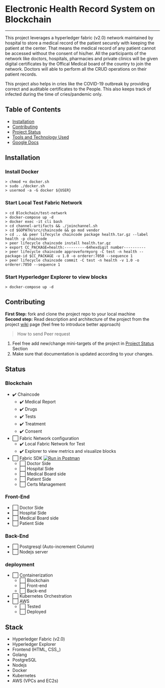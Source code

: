 # Electronic Health Record System on Blockchain
---

This project leverages a hyperledger fabric (v2.0) network maintained by hospital to store a medical record of the patient securely with keeping the patient at the center. That means the medical record of any patient cannot be accessed without the consent of his/her. All the participants of the network like doctors, hospitals, pharmacies and private clinics will be given digital certificates by the Offical Medical board of the country to join the network. Doctors will able to perform all the CRUD operations on their patient records.

This project also helps in cries like the COVID-19 outbreak by providing correct and auditable certificates to the People. This also keeps track of infected during the time of cries/pandemic only.

## Table of Contents

- [Installation](#Installation)
- [Contributing](#Contributing)
- [Project Status](#Status)
- [Tools and Technology Used](#Stack)
- [Google Docs](https://drive.google.com/open?id=1lrcfMYx-DvzWgwxbWq62cdAP2u8Pg0VP)

## Installation

### Install Docker
    > chmod +x docker.sh
    > sudo ./docker.sh
    > usermod -a -G docker ${USER}
### Start Local Test Fabric Network
    > cd Blockchain/test-network
    > docker-compose up -d
    > docker exec -it cli bash
    > cd channel-artifacts && ./joinchannel.sh
    > cd $GOPATH/src/chaincode && go mod vendor
    > cd .. && peer lifecycle chaincode package health.tar.gz --label health -p chaincode
    > peer lifecycle chaincode install health.tar.gz 
    > export CC_PACKAGE=health:----------64hexdigit number----------
    > peer lifecycle chaincode approveformyorg -C test -n health --package-id $CC_PACKAGE -v 1.0 -o orderer:7050 --sequence 1
    > peer lifecycle chaincode commit -C test -n health -v 1.0 -o orderer:7050 --sequence 1
### Start Hyperledger Explorer to view blocks
    > docker-compose up -d

## Contributing
**First Step:** fork and clone the project repo to your local machine<br>
**Second step:** Read description and architecture of the project from the project [wiki](https://github.com/Zzocker/EHR-on-blockchain/wiki) page (feel free to introduce better approach)

> How to send Peer request
1. Feel free add new/change mini-targets of the project in [Project Status](#Status) Section
2. Make sure that documentation is updated according to your changes.

## Status

### Blockchain

- :heavy_check_mark: Chaincode
    * :heavy_check_mark: Medical Report
    * :heavy_check_mark: Drugs
    * :heavy_check_mark: Tests
    * :heavy_check_mark: Treatment
    * :heavy_check_mark: Consent
- :white_large_square: Fabric Network configuration
    * :heavy_check_mark: Local Fabric Network for Test
    * :heavy_check_mark: Explorer to view metrics and visualize blocks
- :white_large_square: Fabric SDK [![Run in Postman](https://run.pstmn.io/button.svg)](https://app.getpostman.com/run-collection/a76327a3785763703ffc)
    * :white_large_square: Doctor Side
    * :white_large_square: Hospital Side
    * :white_large_square: Medical Board side
    * :white_large_square: Patient Side
    * :white_large_square: Certs Management

### Front-End

- :white_large_square: Doctor Side
- :white_large_square: Hospital Side
- :white_large_square: Medical Board side
- :white_large_square: Patient Side

### Back-End

- :white_large_square: Postgresql (Auto-increment Column)
- :white_large_square: Nodejs server

### deployment

- :white_large_square: Containerization
    * :white_large_square: Blockchain
    * :white_large_square: Front-end
    * :white_large_square: Back-end
- :white_large_square: Kubernetes Orchestration
- :white_large_square: AWS
    * :white_large_square: Tested
    * :white_large_square: Deployed

## Stack

- Hyperledger Fabric (v2.0)
- Hyperledger Explorer
- Frontend (HTML, CSS,,)
- Golang
- PostgreSQL
- Nodejs
- Docker
- Kubernetes
- AWS (VPCs and EC2s)




